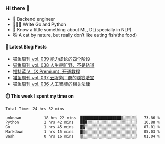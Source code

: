 ### Hi there 👋

- 🔧 Backend engineer
- 👨🏻‍💻 Write Go and Python
- 🔭 Know a little something about ML, DL(specially in NLP)
- 🐱 A cat by nature, but really don’t like eating fish(the food)

#### 📖 Latest Blog Posts
<!-- BLOG-POST-LIST:START -->
- [猫鱼周刊 vol. 039 能力成长的四个阶段](https://ameow.xyz/archives/weekly-039)
- [猫鱼周刊 vol. 038 人生是旷野，不是轨道](https://ameow.xyz/archives/weekly-038)
- [推特蓝 V（X Premium）开通教程](https://ameow.xyz/archives/subscribe-x-premium)
- [猫鱼周刊 vol. 037 云服务厂商的赚钱法宝](https://ameow.xyz/archives/weekly-037)
- [猫鱼周刊 vol. 036 人工智能的相关法律](https://ameow.xyz/archives/weekly-036)
<!-- BLOG-POST-LIST:END -->

#### ⏱️ This week I spent my time on
<!--START_SECTION:waka-->

```txt
Total Time: 24 hrs 52 mins

unknown          18 hrs 22 mins  ██████████████████▒░░░░░░   73.86 %
Python           2 hrs 42 mins   ██▓░░░░░░░░░░░░░░░░░░░░░░   10.88 %
Go               1 hrs 45 mins   █▓░░░░░░░░░░░░░░░░░░░░░░░   07.01 %
Markdown         1 hrs 15 mins   █▒░░░░░░░░░░░░░░░░░░░░░░░   05.03 %
Bash             0 hrs 16 mins   ▒░░░░░░░░░░░░░░░░░░░░░░░░   01.04 %
```

<!--END_SECTION:waka-->

<!--
**LeslieLeung/LeslieLeung** is a ✨ _special_ ✨ repository because its `README.md` (this file) appears on your GitHub profile.

Here are some ideas to get you started:

- 🔭 I’m currently working on ...
- 🌱 I’m currently learning ...
- 👯 I’m looking to collaborate on ...
- 🤔 I’m looking for help with ...
- 💬 Ask me about ...
- 📫 How to reach me: ...
- 😄 Pronouns: ...
- ⚡ Fun fact: ...
-->
